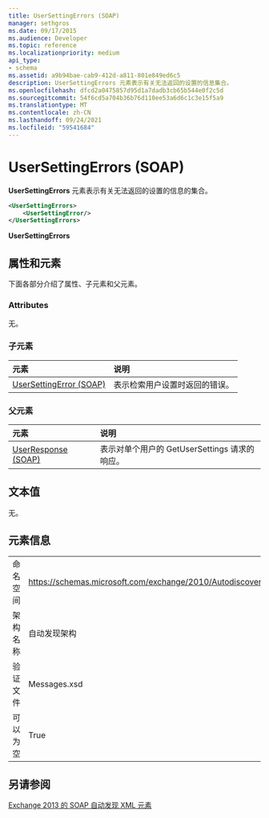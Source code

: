 ```yaml
---
title: UserSettingErrors (SOAP)
manager: sethgros
ms.date: 09/17/2015
ms.audience: Developer
ms.topic: reference
ms.localizationpriority: medium
api_type:
- schema
ms.assetid: a9b94bae-cab9-412d-a811-801e849ed6c5
description: UserSettingErrors 元素表示有关无法返回的设置的信息集合。
ms.openlocfilehash: dfcd2a0475857d95d1a7dadb3cb65b544e0f2c5d
ms.sourcegitcommit: 54f6cd5a704b36b76d110ee53a6d6c1c3e15f5a9
ms.translationtype: MT
ms.contentlocale: zh-CN
ms.lasthandoff: 09/24/2021
ms.locfileid: "59541684"
---
```

# <a name="usersettingerrors-soap"></a>UserSettingErrors (SOAP)

**UserSettingErrors** 元素表示有关无法返回的设置的信息的集合。 
  
```XML
<UserSettingErrors>
    <UserSettingError/>
</UserSettingErrors>
```

 **UserSettingErrors**
## <a name="attributes-and-elements"></a>属性和元素

下面各部分介绍了属性、子元素和父元素。
  
### <a name="attributes"></a>Attributes

无。
  
### <a name="child-elements"></a>子元素

|**元素**|**说明**|
|:-----|:-----|
|[UserSettingError (SOAP)](usersettingerror-soap.md) <br/> |表示检索用户设置时返回的错误。  <br/> |
   
### <a name="parent-elements"></a>父元素

|**元素**|**说明**|
|:-----|:-----|
|[UserResponse (SOAP)](userresponse-soap.md) <br/> |表示对单个用户的 GetUserSettings 请求的响应。  <br/> |
   
## <a name="text-value"></a>文本值

无。
  
## <a name="element-information"></a>元素信息

|||
|:-----|:-----|
|命名空间  <br/> |https://schemas.microsoft.com/exchange/2010/Autodiscover  <br/> |
|架构名称  <br/> |自动发现架构  <br/> |
|验证文件  <br/> |Messages.xsd  <br/> |
|可以为空  <br/> |True  <br/> |
   
## <a name="see-also"></a>另请参阅



[Exchange 2013 的 SOAP 自动发现 XML 元素](soap-autodiscover-xml-elements-for-exchange-2013.md)

